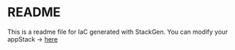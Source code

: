 # README
This is a readme file for IaC generated with StackGen.
You can modify your appStack -> [here](http://main.dev.stackgen.com/appstacks/bf275706-983b-4eae-b2f7-55260ec75cde)
